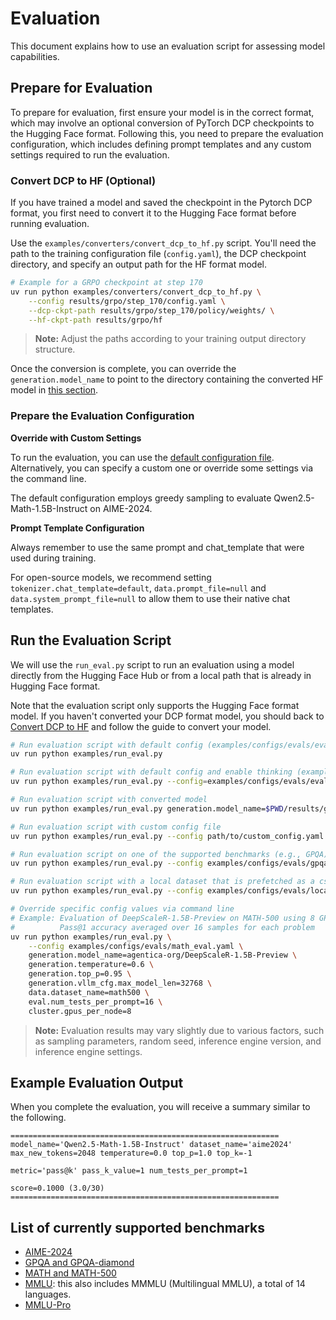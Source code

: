 # Evaluation

This document explains how to use an evaluation script for assessing model capabilities.

## Prepare for Evaluation

To prepare for evaluation, first ensure your model is in the correct format, which may involve an optional conversion of PyTorch DCP checkpoints to the Hugging Face format. Following this, you need to prepare the evaluation configuration, which includes defining prompt templates and any custom settings required to run the evaluation.

### Convert DCP to HF (Optional)
If you have trained a model and saved the checkpoint in the Pytorch DCP format, you first need to convert it to the Hugging Face format before running evaluation.

Use the `examples/converters/convert_dcp_to_hf.py` script. You'll need the path to the training configuration file (`config.yaml`), the DCP checkpoint directory, and specify an output path for the HF format model.

```sh
# Example for a GRPO checkpoint at step 170
uv run python examples/converters/convert_dcp_to_hf.py \
    --config results/grpo/step_170/config.yaml \
    --dcp-ckpt-path results/grpo/step_170/policy/weights/ \
    --hf-ckpt-path results/grpo/hf
```
> **Note:** Adjust the paths according to your training output directory structure.

Once the conversion is complete, you can override the `generation.model_name` to point to the directory containing the converted HF model in [this section](#run-the-evaluation-script).

### Prepare the Evaluation Configuration
**Override with Custom Settings**

To run the evaluation, you can use the [default configuration file](../../examples/configs/evals/eval.yaml). Alternatively, you can specify a custom one or override some settings via the command line.

The default configuration employs greedy sampling to evaluate Qwen2.5-Math-1.5B-Instruct on AIME-2024.

**Prompt Template Configuration**

Always remember to use the same prompt and chat_template that were used during training.

For open-source models, we recommend setting `tokenizer.chat_template=default`, `data.prompt_file=null` and `data.system_prompt_file=null` to allow them to use their native chat templates.

## Run the Evaluation Script

We will use the `run_eval.py` script to run an evaluation using a model directly from the Hugging Face Hub or from a local path that is already in Hugging Face format.

Note that the evaluation script only supports the Hugging Face format model. If you haven't converted your DCP format model, you should back to [Convert DCP to HF](#convert-dcp-to-hf-optional) and follow the guide to convert your model.

```sh
# Run evaluation script with default config (examples/configs/evals/eval.yaml)
uv run python examples/run_eval.py

# Run evaluation script with default config and enable thinking (examples/configs/evals/eval_enable_thinking.yaml)
uv run python examples/run_eval.py --config=examples/configs/evals/eval_enable_thinking.yaml

# Run evaluation script with converted model
uv run python examples/run_eval.py generation.model_name=$PWD/results/grpo/hf

# Run evaluation script with custom config file
uv run python examples/run_eval.py --config path/to/custom_config.yaml

# Run evaluation script on one of the supported benchmarks (e.g., GPQA)
uv run python examples/run_eval.py --config examples/configs/evals/gpqa_eval.yaml

# Run evaluation script with a local dataset that is prefetched as a csv file.
uv run python examples/run_eval.py --config examples/configs/evals/local_eval.yaml

# Override specific config values via command line
# Example: Evaluation of DeepScaleR-1.5B-Preview on MATH-500 using 8 GPUs
#          Pass@1 accuracy averaged over 16 samples for each problem
uv run python examples/run_eval.py \
    --config examples/configs/evals/math_eval.yaml \
    generation.model_name=agentica-org/DeepScaleR-1.5B-Preview \
    generation.temperature=0.6 \
    generation.top_p=0.95 \
    generation.vllm_cfg.max_model_len=32768 \
    data.dataset_name=math500 \
    eval.num_tests_per_prompt=16 \
    cluster.gpus_per_node=8
```
> **Note:** Evaluation results may vary slightly due to various factors, such as sampling parameters, random seed, inference engine version, and inference engine settings.

## Example Evaluation Output

When you complete the evaluation, you will receive a summary similar to the following.

```
============================================================
model_name='Qwen2.5-Math-1.5B-Instruct' dataset_name='aime2024'
max_new_tokens=2048 temperature=0.0 top_p=1.0 top_k=-1

metric='pass@k' pass_k_value=1 num_tests_per_prompt=1

score=0.1000 (3.0/30)
============================================================
```

## List of currently supported benchmarks

- [AIME-2024](../../nemo_rl/data/eval_datasets/aime2024.py)
- [GPQA and GPQA-diamond](../../nemo_rl/data/eval_datasets/gpqa.py)
- [MATH and MATH-500](../../nemo_rl/data/eval_datasets/math.py)
- [MMLU](../../nemo_rl/data/eval_datasets/mmlu.py): this also includes MMMLU (Multilingual MMLU), a total of 14 languages.
- [MMLU-Pro](../../nemo_rl/data/eval_datasets/mmlu_pro.py)

